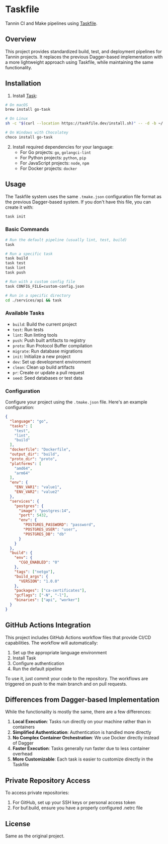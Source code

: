 # Taskfile

Tannin CI and Make pipelines using [Taskfile](https://taskfile.dev/).

## Overview

This project provides standardized build, test, and deployment pipelines for Tannin projects. It replaces the previous Dagger-based implementation with a more lightweight approach using Taskfile, while maintaining the same functionality.

## Installation

1. Install [Task](https://taskfile.dev/installation/):

```sh
# On macOS
brew install go-task

# On Linux
sh -c "$(curl --location https://taskfile.dev/install.sh)" -- -d -b ~/.local/bin

# On Windows with Chocolatey
choco install go-task
```

2. Install required dependencies for your language:
   - For Go projects: `go`, `golangci-lint`
   - For Python projects: `python`, `pip`
   - For JavaScript projects: `node`, `npm`
   - For Docker projects: `docker`

## Usage

The Taskfile system uses the same `.tmake.json` configuration file format as the previous Dagger-based system. If you don't have this file, you can create it with:

```sh
task init
```

### Basic Commands

```sh
# Run the default pipeline (usually lint, test, build)
task

# Run a specific task
task build
task test
task lint
task push

# Run with a custom config file
task CONFIG_FILE=custom-config.json

# Run in a specific directory
cd ./services/api && task
```

### Available Tasks

- `build`: Build the current project
- `test`: Run tests
- `lint`: Run linting tools
- `push`: Push built artifacts to registry
- `proto`: Run Protocol Buffer compilation
- `migrate`: Run database migrations
- `init`: Initialize a new project
- `dev`: Set up development environment
- `clean`: Clean up build artifacts
- `pr`: Create or update a pull request
- `seed`: Seed databases or test data

### Configuration

Configure your project using the `.tmake.json` file. Here's an example configuration:

```json
{
  "language": "go",
  "tasks": [
    "test",
    "lint",
    "build"
  ],
  "dockerfile": "Dockerfile",
  "output_dir": "build",
  "proto_dir": "proto",
  "platforms": [
    "amd64",
    "arm64"
  ],
  "env": {
    "ENV_VAR1": "value1",
    "ENV_VAR2": "value2"
  },
  "services": {
    "postgres": {
      "image": "postgres:14",
      "port": 5432,
      "env": {
        "POSTGRES_PASSWORD": "password",
        "POSTGRES_USER": "user",
        "POSTGRES_DB": "db"
      }
    }
  },
  "build": {
    "env": {
      "CGO_ENABLED": "0"
    },
    "tags": ["netgo"],
    "build_args": {
      "VERSION": "1.0.0"
    },
    "packages": ["ca-certificates"],
    "gcflags": ["-N", "-l"],
    "binaries": ["api", "worker"]
  }
}
```

## GitHub Actions Integration

This project includes GitHub Actions workflow files that provide CI/CD capabilities. The workflow will automatically:

1. Set up the appropriate language environment
2. Install Task
3. Configure authentication
4. Run the default pipeline

To use it, just commit your code to the repository. The workflows are triggered on push to the main branch and on pull requests.

## Differences from Dagger-based Implementation

While the functionality is mostly the same, there are a few differences:

1. **Local Execution**: Tasks run directly on your machine rather than in containers
2. **Simplified Authentication**: Authentication is handled more directly
3. **No Complex Container Orchestration**: We use Docker directly instead of Dagger
4. **Faster Execution**: Tasks generally run faster due to less container overhead
5. **More Customizable**: Each task is easier to customize directly in the Taskfile

## Private Repository Access

To access private repositories:

1. For GitHub, set up your SSH keys or personal access token
2. For buf.build, ensure you have a properly configured .netrc file

## License

Same as the original project.